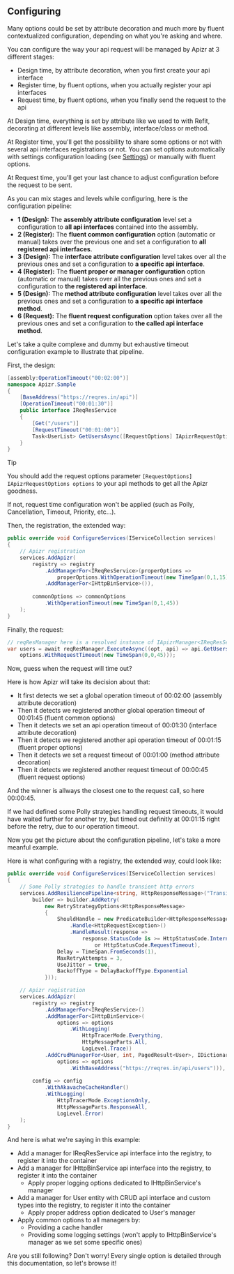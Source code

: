 ﻿## Configuring

Many options could be set by attribute decoration and much more by fluent contextualized configuration, depending on what you're asking and where.

You can configure the way your api request will be managed by Apizr at 3 different stages:
- Design time, by attribute decoration, when you first create your api interface
- Register time, by fluent options, when you actually register your api interfaces
- Request time, by fluent options, when you finally send the request to the api

At Design time, everything is set by attribute like we used to with Refit, decorating at different levels like assembly, interface/class or method.

At Register time, you'll get the possibility to share some options or not with several api interfaces registrations or not. You can set options automatically with settings configuration loading (see [Settings](config_settings.md)) or manually with fluent options.

At Request time, you'll get your last chance to adjust configuration before the request to be sent.

As you can mix stages and levels while configuring, here is the configuration pipeline:

- **1 (Design):** The **assembly attribute configuration** level set a configuration to **all api interfaces** contained into the assembly.
- **2 (Register):** The **fluent common configuration** option (automatic or manual) takes over the previous one and set a configuration to **all registered api interfaces**.
- **3 (Design):** The **interface attribute configuration** level takes over all the previous ones and set a configuration to **a specific api interface**.
- **4 (Register):** The **fluent proper or manager configuration** option (automatic or manual) takes over all the previous ones and set a configuration to **the registered api interface**.
- **5 (Design):** The **method attribute configuration** level takes over all the previous ones and set a configuration to **a specific api interface method**.
- **6 (Request):** The **fluent request configuration** option takes over all the previous ones and set a configuration to **the called api interface method**.


Let's take a quite complexe and dummy but exhaustive timeout configuration example to illustrate that pipeline.

First, the design:
```csharp
[assembly:OperationTimeout("00:02:00")]
namespace Apizr.Sample
{
    [BaseAddress("https://reqres.in/api")]
    [OperationTimeout("00:01:30")]
    public interface IReqResService
    {
        [Get("/users")]
        [RequestTimeout("00:01:00")]
        Task<UserList> GetUsersAsync([RequestOptions] IApizrRequestOptions options);
    }
}
```

>[!TIP]
> You should add the request options parameter `[RequestOptions] IApizrRequestOptions options` to your api methods to get all the Apizr goodness. 
>
>If not, request time configuration won't be applied (such as Polly, Cancellation, Timeout, Priority, etc...).

Then, the registration, the extended way:

```csharp
public override void ConfigureServices(IServiceCollection services)
{
    // Apizr registration
    services.AddApizr(
        registry => registry
            .AddManagerFor<IReqResService>(properOptions => 
                properOptions.WithOperationTimeout(new TimeSpan(0,1,15)))
            .AddManagerFor<IHttpBinService>()),
    
        commonOptions => commonOptions
            .WithOperationTimeout(new TimeSpan(0,1,45))
    );
}
```

Finally, the request:
```csharp
// reqResManager here is a resolved instance of IApizrManager<IReqResService>>
var users = await reqResManager.ExecuteAsync((opt, api) => api.GetUsersAsync(opt), options => 
	options.WithRequestTimeout(new TimeSpan(0,0,45)));
```

Now, guess when the request will time out?

Here is how Apizr will take its decision about that:
- It first detects we set a global operation timeout of 00:02:00 (assembly attribute decoration)
- Then it detects we registered another global operation timeout of 00:01:45 (fluent common options)
- Then it detects we set an api operation timeout of 00:01:30 (interface attribute decoration)
- Then it detects we registered another api operation timeout of 00:01:15 (fluent proper options)
- Then it detects we set a request timeout of 00:01:00 (method attribute decoration)
- Then it detects we registered another request timeout of 00:00:45 (fluent request options)

And the winner is allways the closest one to the request call, so here 00:00:45.

If we had defined some Polly strategies handling request timeouts, it would have waited further for another try, but timed out definitly at 00:01:15 right before the retry, due to our operation timeout.

Now you get the picture about the configuration pipeline, let's take a more meanful example.

Here is what configuring with a registry, the extended way, could look like:

```csharp
public override void ConfigureServices(IServiceCollection services)
{
    // Some Polly strategies to handle transient http errors
    services.AddResiliencePipeline<string, HttpResponseMessage>("TransientHttpError",
        builder => builder.AddRetry(
            new RetryStrategyOptions<HttpResponseMessage>
            {
                ShouldHandle = new PredicateBuilder<HttpResponseMessage>()
                    .Handle<HttpRequestException>()
                    .HandleResult(response =>
                        response.StatusCode is >= HttpStatusCode.InternalServerError
                            or HttpStatusCode.RequestTimeout),
                Delay = TimeSpan.FromSeconds(1),
                MaxRetryAttempts = 3,
                UseJitter = true,
                BackoffType = DelayBackoffType.Exponential
            }));

    // Apizr registration
    services.AddApizr(
        registry => registry
            .AddManagerFor<IReqResService>()
            .AddManagerFor<IHttpBinService>(
                options => options
                    .WithLogging(
                        HttpTracerMode.Everything, 
                        HttpMessageParts.All, 
                        LogLevel.Trace))
            .AddCrudManagerFor<User, int, PagedResult<User>, IDictionary<string, object>>(
                options => options
                    .WithBaseAddress("https://reqres.in/api/users"))),
    
        config => config
            .WithAkavacheCacheHandler()
            .WithLogging(
                HttpTracerMode.ExceptionsOnly, 
                HttpMessageParts.ResponseAll, 
                LogLevel.Error)
    );
}
```

And here is what we're saying in this example:
- Add a manager for IReqResService api interface into the registry, to register it into the container
- Add a manager for IHttpBinService api interface into the registry, to register it into the container
  - Apply proper logging options dedicated to IHttpBinService's manager
- Add a manager for User entity with CRUD api interface and custom types into the registry, to register it into the container
  - Apply proper address option dedicated to User's manager
- Apply common options to all managers by:
  - Providing a cache handler
  - Providing some logging settings (won't apply to IHttpBinService's manager as we set some specific ones)

Are you still following? Don't worry! Every single option is detailed through this documentation, so let's browse it!